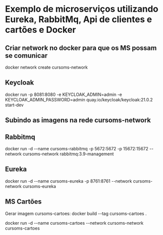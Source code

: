 # Exemplo de microserviços utilizando Eureka, RabbitMq, Api de clientes e cartões e Docker


## Criar network no docker para que os MS possam se comunicar 
docker network create cursoms-network

## Keycloak
docker run -p 8081:8080 -e KEYCLOAK_ADMIN=admin -e KEYCLOAK_ADMIN_PASSWORD=admin quay.io/keycloak/keycloak:21.0.2 start-dev


## Subindo as imagens na rede  cursoms-network

## Rabbitmq
docker run -d --name cursoms-rabbitmq -p 5672:5672 -p 15672:15672 --network cursoms-network rabbitmq:3.9-management

## Eureka
docker run -d --name cursoms-eureka -p 8761:8761 --network cursoms-network cursoms-eureka

## MS Cartões
Gerar imagem cursoms-cartoes: docker build --tag cursoms-cartoes .

docker run -d --name cursoms-cartoes --network cursoms-network cursoms-cartoes

